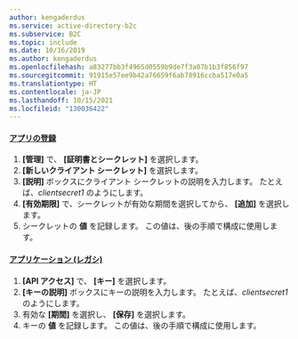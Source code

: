 ```yaml
---
author: kengaderdus
ms.service: active-directory-b2c
ms.subservice: B2C
ms.topic: include
ms.date: 10/16/2019
ms.author: kengaderdus
ms.openlocfilehash: a83277bb3f4965d0559b9de7f3a07b1b3f856f97
ms.sourcegitcommit: 91915e57ee9b42a76659f6ab78916ccba517e0a5
ms.translationtype: HT
ms.contentlocale: ja-JP
ms.lasthandoff: 10/15/2021
ms.locfileid: "130036422"
---
```

#### <a name="app-registrations"></a>[アプリの登録](#tab/app-reg-ga/) 

1. **[管理]** で、 **[証明書とシークレット]** を選択します。
1. **[新しいクライアント シークレット]** を選択します。
1. **[説明]** ボックスにクライアント シークレットの説明を入力します。 たとえば、*clientsecret1* のようにします。
1. **[有効期限]** で、シークレットが有効な期間を選択してから、 **[追加]** を選択します。
1. シークレットの **値** を記録します。 この値は、後の手順で構成に使用します。

#### <a name="applications-legacy"></a>[アプリケーション (レガシ)](#tab/applications-legacy/)

1. **[API アクセス]** で、 **[キー]** を選択します。
1. **[キーの説明]** ボックスにキーの説明を入力します。 たとえば、*clientsecret1* のようにします。
1. 有効な **[期間]** を選択し、 **[保存]** を選択します。
1. キーの **値** を記録します。 この値は、後の手順で構成に使用します。